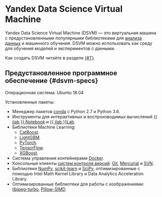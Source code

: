 # Yandex Data Science Virtual Machine

Yandex Data Science Virtual Machine (DSVM) — это виртуальная машина с предустановленными популярными библиотеками для [анализа данных](../../../glossary/data-analytics.md) и машинного обучения. DSVM можно использовать как среду для обучения моделей и экспериментов с данными.

Как создать DSVM читайте в разделе [{#T}](quickstart.md).

## Предустановленное программное обеспечение {#dsvm-specs}

Операционная система: Ubuntu 18.04

Установленные пакеты:
* Менеджер пакетов [conda](https://conda.io/docs/index.html) с Python 2.7 и Python 3.6.
* Инструменты для интерактивных и воспроизводимых вычислений [{{ jlab }} Notebook](http://jupyter.org/index.html) и [{{ jlab }}Lab](https://jupyterlab.readthedocs.io/en/stable/).
* Библиотеки Machine Learning:
  * [CatBoost](https://catboost.yandex/).
  * [LightGBM](https://github.com/Microsoft/LightGBM).
  * [PyTorch](https://pytorch.org/).
  * [TensorFlow](https://www.tensorflow.org/).
  * [XGBoost](https://xgboost.readthedocs.io/en/latest/).
* Система управления контейнерами [Docker](https://www.docker.com).
* Консольные клиенты [систем контроля версий](../../../glossary/vcs.md): [Git](https://git-scm.com/), [Mercurial](https://www.mercurial-scm.org/) и [SVN](https://subversion.apache.org/).
* Библиотеки [NumPy](https://anaconda.org/intel/numpy), [scikit-learn](https://anaconda.org/intel/scikit-learn) и [SciPy](https://anaconda.org/intel/scipy), оптимизированные с помощью Intel Math Kernel Library и Data Analytics Acceleration Library.
* Оптимизированные библиотеки для работы с изображениями: [libjpeg-turbo](https://libjpeg-turbo.org), [Pillow-SIMD](https://github.com/uploadcare/pillow-simd#pillow-simd).